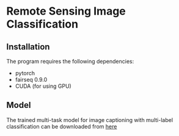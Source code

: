 # Remote Sensing Image Classification
## Installation
The program requires the following dependencies:
* pytorch
* fairseq 0.9.0
* CUDA (for using GPU)

## Model

The trained multi-task model for image captioning with multi-label classification can be downloaded from [here](https://drive.google.com/file/d/1bMoteWowfGY6pnn761X08eh4GnQbL-e6/view?usp=sharing)
